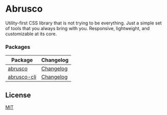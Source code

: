 # Abrusco

Utility-first CSS library that is not trying to be everything. Just a simple set of tools that you always bring with you. Responsive, lightweight, and customizable at its core.

### Packages

| Package                             | Changelog                                      |
| ----------------------------------- | ---------------------------------------------- |
| [abrusco](packages/abrusco)         | [Changelog](packages/abrusco/CHANGELOG.md)     |
| [abrusco-cli](packages/abrusco-cli) | [Changelog](packages/abrusco-cli/CHANGELOG.md) |

## License

[MIT](https://github.com/lemmon/abrusco/blob/master/LICENSE)
